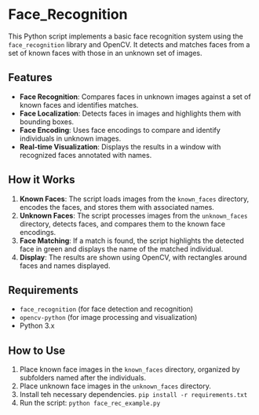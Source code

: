 # Face_Recognition

This Python script implements a basic face recognition system using the `face_recognition` library and OpenCV. It detects and matches faces from a set of known faces with those in an unknown set of images.

## Features
- **Face Recognition**: Compares faces in unknown images against a set of known faces and identifies matches.
- **Face Localization**: Detects faces in images and highlights them with bounding boxes.
- **Face Encoding**: Uses face encodings to compare and identify individuals in unknown images.
- **Real-time Visualization**: Displays the results in a window with recognized faces annotated with names.

## How it Works
1. **Known Faces**: The script loads images from the `known_faces` directory, encodes the faces, and stores them with associated names.
2. **Unknown Faces**: The script processes images from the `unknown_faces` directory, detects faces, and compares them to the known face encodings.
3. **Face Matching**: If a match is found, the script highlights the detected face in green and displays the name of the matched individual.
4. **Display**: The results are shown using OpenCV, with rectangles around faces and names displayed.

## Requirements
- `face_recognition` (for face detection and recognition)
- `opencv-python` (for image processing and visualization)
- Python 3.x

## How to Use
1. Place known face images in the `known_faces` directory, organized by subfolders named after the individuals.
2. Place unknown face images in the `unknown_faces` directory.
3. Install teh necessary dependencies. ```pip install -r requirements.txt```
4. Run the script: ```python face_rec_example.py```
